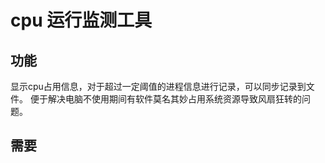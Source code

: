 # cpu 运行监测工具

## 功能
显示cpu占用信息，对于超过一定阈值的进程信息进行记录，可以同步记录到文件。
便于解决电脑不使用期间有软件莫名其妙占用系统资源导致风扇狂转的问题。

## 需要

